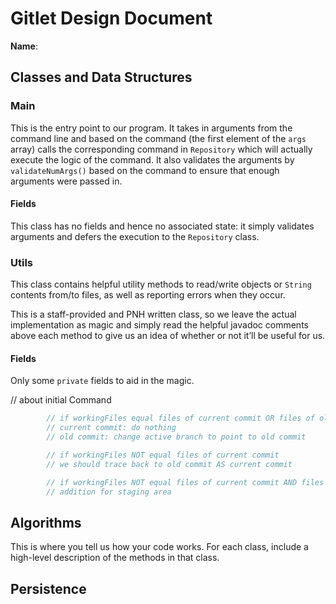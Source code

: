 # Gitlet Design Document

**Name**:

## Classes and Data Structures

### Main

This is the entry point to our program. It takes in arguments from the command line and based on the command (the first element of the `args` array) calls the corresponding command in `Repository` which will actually execute the logic of the command. It also validates  the arguments by `validateNumArgs()` based on the command to ensure that enough arguments were passed in.

#### Fields

This class has no fields and hence no associated state: it simply validates arguments and defers the execution to the `Repository` class.

### Utils

This class contains helpful utility methods to read/write objects or `String` contents from/to files, as well as reporting errors when they occur.

This is a staff-provided and PNH written class, so we leave the actual implementation as magic and simply read the helpful javadoc comments above each method to give us an idea of whether or not it’ll be useful for us.

#### Fields

Only some `private` fields to aid in the magic.

// about initial Command

```java
        // if workingFiles equal files of current commit OR files of old commit
        // current commit: do nothing
        // old commit: change active branch to point to old commit

        // if workingFiles NOT equal files of current commit
        // we should trace back to old commit AS current commit

        // if workingFiles NOT equal files of current commit AND files of old commit
        // addition for staging area
```




## Algorithms

This is where you tell us how your code works. For each class, include a high-level description of the methods in that class.

## Persistence

